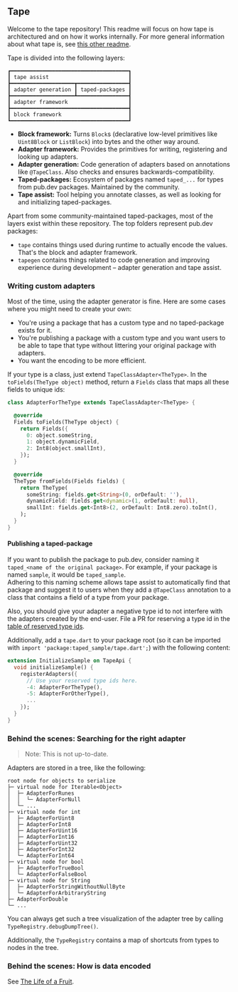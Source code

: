 ## Tape

Welcome to the tape repository!
This readme will focus on how tape is architectured and on how it works internally.
For more general information about what tape is, see [this other readme](tape/README.md).

Tape is divided into the following layers:

```
┏━━━━━━━━━━━━━━━━━━━━━━━━━━━━━━━━━━━━━┓
┃ tape assist                         ┃
┣━━━━━━━━━━━━━━━━━━━━┳━━━━━━━━━━━━━━━━┫
┃ adapter generation ┃ taped-packages ┃
┣━━━━━━━━━━━━━━━━━━━━┻━━━━━━━━━━━━━━━━┫
┃ adapter framework                   ┃
┣━━━━━━━━━━━━━━━━━━━━━━━━━━━━━━━━━━━━━┫
┃ block framework                     ┃
┗━━━━━━━━━━━━━━━━━━━━━━━━━━━━━━━━━━━━━┛
```

* **Block framework:** Turns `Block`s (declarative low-level primitives like `Uint8Block` or `ListBlock`) into bytes and the other way around.
* **Adapter framework:** Provides the primitives for writing, registering and looking up adapters.
* **Adapter generation:** Code generation of adapters based on annotations like `@TapeClass`. Also checks and ensures backwards-compatibility.
* **Taped-packages:** Ecosystem of packages named `taped_...` for types from pub.dev packages. Maintained by the community.
* **Tape assist:** Tool helping you annotate classes, as well as looking for and initializing taped-packages.

Apart from some community-maintained taped-packages, most of the layers exist within these repository. The top folders represent pub.dev packages:

* `tape` contains things used during runtime to actually encode the values. That's the block and adapter framework.
* `tapegen` contains things related to code generation and improving experience during development – adapter generation and tape assist.

### Writing custom adapters

Most of the time, using the adapter generator is fine. Here are some cases where you might need to create your own:

- You're using a package that has a custom type and no taped-package exists for it.
- You're publishing a package with a custom type and you want users to be able to tape that type without littering your original package with adapters.
- You want the encoding to be more efficient.

If your type is a class, just extend `TapeClassAdapter<TheType>`.
In the `toFields(TheType object)` method, return a `Fields` class that maps all these fields to unique ids:

```dart
class AdapterForTheType extends TapeClassAdapter<TheType> {

  @override
  Fields toFields(TheType object) {
    return Fields({
      0: object.someString,
      1: object.dynamicField,
      2: Int8(object.smallInt),
    });
  }

  @override
  TheType fromFields(Fields fields) {
    return TheType(
      someString: fields.get<String>(0, orDefault: ''),
      dynamicField: fields.get<dynamic>(1, orDefault: null),
      smallInt: fields.get<Int8>(2, orDefault: Int8.zero).toInt(),
    );
  }
}
```

#### Publishing a taped-package

If you want to publish the package to pub.dev, consider naming it `taped_<name of the original package>`.
For example, if your package is named `sample`, it would be `taped_sample`.  
Adhering to this naming scheme allows tape assist to automatically find that package and suggest it to users when they add a `@TapeClass` annotation to a class that contains a field of a type from your package.

Also, you should give your adapter a negative type id to not interfere with the adapters created by the end-user. File a PR for reserving a type id in the [table of reserved type ids](table_of_type_ids.md).

Additionally, add a `tape.dart` to your package root (so it can be imported with `import 'package:taped_sample/tape.dart';`) with the following content:

```dart
extension InitializeSample on TapeApi {
  void initializeSample() {
    registerAdapters({
      // Use your reserved type ids here.
      -4: AdapterForTheType(),
      -5: AdapterForOtherType(),
      ...
    });
  }
}
```

### Behind the scenes: Searching for the right adapter

> Note: This is not up-to-date.

Adapters are stored in a tree, like the following:

```
root node for objects to serialize
├─ virtual node for Iterable<Object>
│  ├─ AdapterForRunes
│  │  └─ AdapterForNull
│  └─ ...
├─ virtual node for int
│  ├─ AdapterForUint8
│  ├─ AdapterForInt8
│  ├─ AdapterForUint16
│  ├─ AdapterForInt16
│  ├─ AdapterForUint32
│  ├─ AdapterForInt32
│  └─ AdapterForInt64
├─ virtual node for bool
│  ├─ AdapterForTrueBool
│  └─ AdapterForFalseBool
├─ virtual node for String
│  ├─ AdapterForStringWithoutNullByte
│  └─ AdapterForArbitraryString
├─ AdapterForDouble
└─ ...
```

You can always get such a tree visualization of the adapter tree by calling `TypeRegistry.debugDumpTree()`.

Additionally, the `TypeRegistry` contains a map of shortcuts from types to nodes in the tree.

### Behind the scenes: How is data encoded

See [The Life of a Fruit](the_life_of_a_fruit.md).
